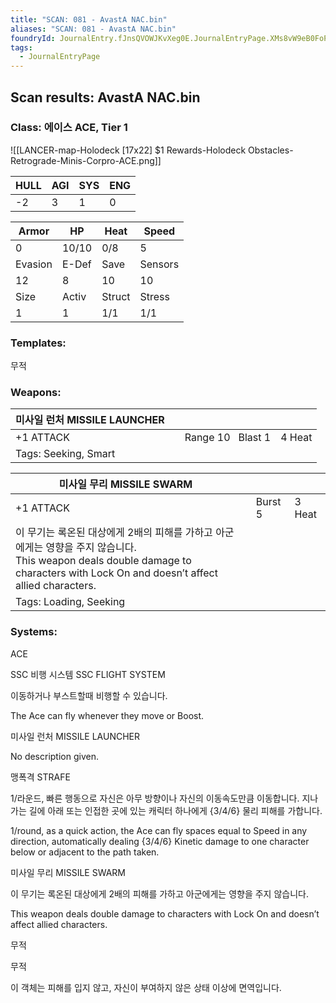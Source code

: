```yaml
---
title: "SCAN: 081 - AvastA NAC.bin"
aliases: "SCAN: 081 - AvastA NAC.bin"
foundryId: JournalEntry.fJnsQVOWJKvXeg0E.JournalEntryPage.XMs8vW9eB0FoPLVe
tags:
  - JournalEntryPage
---
```

## Scan results: AvastA NAC.bin

### Class: 에이스 ACE, Tier 1

![[LANCER-map-Holodeck [17x22] $1 Rewards-Holodeck Obstacles-Retrograde-Minis-Corpro-ACE.png]]

| HULL | AGI | SYS | ENG |
| --- | --- | --- | --- |
| \-2 | 3 | 1 | 0 |

| Armor | HP | Heat | Speed |
| --- | --- | --- | --- |
| 0 | 10/10 | 0/8 | 5 |
| Evasion | E-Def | Save | Sensors |
| 12 | 8 | 10 | 10 |
| Size | Activ | Struct | Stress |
| 1 | 1 | 1/1 | 1/1 |

### Templates:

무적

### Weapons:

| 미사일 런처 MISSILE LAUNCHER |  |  |  |
| --- | --- | --- | --- |
| +1 ATTACK |  | Range 10   Blast 1 | 4 Heat |  |
| Tags: Seeking, Smart |  |  |  |  |  |

| 미사일 무리 MISSILE SWARM |  |  |  |
| --- | --- | --- | --- |
| +1 ATTACK |  | Burst 5 | 3 Heat | LOADED |
| 이 무기는 록온된 대상에게 2배의 피해를 가하고 아군에게는 영향을 주지 않습니다.<br/>This weapon deals double damage to characters with Lock On and doesn’t affect allied characters. |  |  |  |  |  |
| Tags: Loading, Seeking |  |  |  |  |  |

### Systems:

ACE

SSC 비행 시스템 SSC FLIGHT SYSTEM

이동하거나 부스트할때 비행할 수 있습니다.

The Ace can fly whenever they move or Boost.

미사일 런처 MISSILE LAUNCHER

No description given.

맹폭격 STRAFE

1/라운드, 빠른 행동으로 자신은 아무 방향이나 자신의 이동속도만큼 이동합니다. 지나가는 길에 아래 또는 인접한 곳에 있는 캐릭터 하나에게 {3/4/6} 물리 피해를 가합니다.

1/round, as a quick action, the Ace can fly spaces equal to Speed in any direction, automatically dealing {3/4/6} Kinetic damage to one character below or adjacent to the path taken.

미사일 무리 MISSILE SWARM

이 무기는 록온된 대상에게 2배의 피해를 가하고 아군에게는 영향을 주지 않습니다.

This weapon deals double damage to characters with Lock On and doesn’t affect allied characters.

무적

무적

이 객체는 피해를 입지 않고, 자신이 부여하지 않은 상태 이상에 면역입니다.